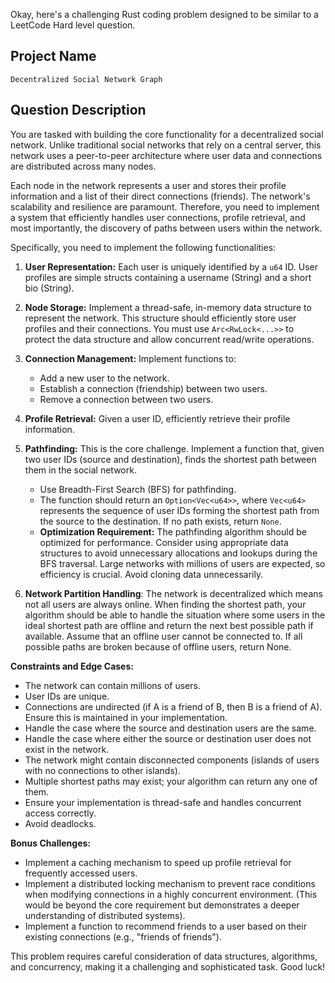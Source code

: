 Okay, here's a challenging Rust coding problem designed to be similar to a LeetCode Hard level question.

## Project Name

`Decentralized Social Network Graph`

## Question Description

You are tasked with building the core functionality for a decentralized social network.  Unlike traditional social networks that rely on a central server, this network uses a peer-to-peer architecture where user data and connections are distributed across many nodes.

Each node in the network represents a user and stores their profile information and a list of their direct connections (friends).  The network's scalability and resilience are paramount.  Therefore, you need to implement a system that efficiently handles user connections, profile retrieval, and most importantly, the discovery of paths between users within the network.

Specifically, you need to implement the following functionalities:

1.  **User Representation:**  Each user is uniquely identified by a `u64` ID.  User profiles are simple structs containing a username (String) and a short bio (String).

2.  **Node Storage:**  Implement a thread-safe, in-memory data structure to represent the network. This structure should efficiently store user profiles and their connections. You must use `Arc<RwLock<...>>` to protect the data structure and allow concurrent read/write operations.

3.  **Connection Management:** Implement functions to:
    *   Add a new user to the network.
    *   Establish a connection (friendship) between two users.
    *   Remove a connection between two users.

4.  **Profile Retrieval:** Given a user ID, efficiently retrieve their profile information.

5.  **Pathfinding:** This is the core challenge.  Implement a function that, given two user IDs (source and destination), finds the shortest path between them in the social network.
    *   Use Breadth-First Search (BFS) for pathfinding.
    *   The function should return an `Option<Vec<u64>>`, where `Vec<u64>` represents the sequence of user IDs forming the shortest path from the source to the destination. If no path exists, return `None`.
    *   **Optimization Requirement:** The pathfinding algorithm should be optimized for performance. Consider using appropriate data structures to avoid unnecessary allocations and lookups during the BFS traversal.  Large networks with millions of users are expected, so efficiency is crucial.  Avoid cloning data unnecessarily.

6. **Network Partition Handling**: The network is decentralized which means not all users are always online. When finding the shortest path, your algorithm should be able to handle the situation where some users in the ideal shortest path are offline and return the next best possible path if available. Assume that an offline user cannot be connected to. If all possible paths are broken because of offline users, return None.

**Constraints and Edge Cases:**

*   The network can contain millions of users.
*   User IDs are unique.
*   Connections are undirected (if A is a friend of B, then B is a friend of A).  Ensure this is maintained in your implementation.
*   Handle the case where the source and destination users are the same.
*   Handle the case where either the source or destination user does not exist in the network.
*   The network might contain disconnected components (islands of users with no connections to other islands).
*   Multiple shortest paths may exist; your algorithm can return any one of them.
*   Ensure your implementation is thread-safe and handles concurrent access correctly.
*   Avoid deadlocks.

**Bonus Challenges:**

*   Implement a caching mechanism to speed up profile retrieval for frequently accessed users.
*   Implement a distributed locking mechanism to prevent race conditions when modifying connections in a highly concurrent environment. (This would be beyond the core requirement but demonstrates a deeper understanding of distributed systems).
*   Implement a function to recommend friends to a user based on their existing connections (e.g., "friends of friends").

This problem requires careful consideration of data structures, algorithms, and concurrency, making it a challenging and sophisticated task. Good luck!
